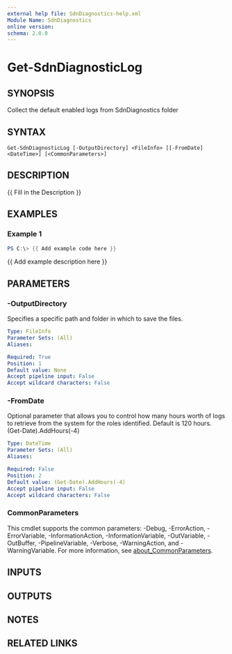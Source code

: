 ```yaml
---
external help file: SdnDiagnostics-help.xml
Module Name: SdnDiagnostics
online version:
schema: 2.0.0
---
```


# Get-SdnDiagnosticLog

## SYNOPSIS
Collect the default enabled logs from SdnDiagnostics folder

## SYNTAX

```
Get-SdnDiagnosticLog [-OutputDirectory] <FileInfo> [[-FromDate] <DateTime>] [<CommonParameters>]
```

## DESCRIPTION
{{ Fill in the Description }}

## EXAMPLES

### Example 1
```powershell
PS C:\> {{ Add example code here }}
```

{{ Add example description here }}

## PARAMETERS

### -OutputDirectory
Specifies a specific path and folder in which to save the files.

```yaml
Type: FileInfo
Parameter Sets: (All)
Aliases:

Required: True
Position: 1
Default value: None
Accept pipeline input: False
Accept wildcard characters: False
```

### -FromDate
Optional parameter that allows you to control how many hours worth of logs to retrieve from the system for the roles identified.
Default is 120 hours.
(Get-Date).AddHours(-4)

```yaml
Type: DateTime
Parameter Sets: (All)
Aliases:

Required: False
Position: 2
Default value: (Get-Date).AddHours(-4)
Accept pipeline input: False
Accept wildcard characters: False
```

### CommonParameters
This cmdlet supports the common parameters: -Debug, -ErrorAction, -ErrorVariable, -InformationAction, -InformationVariable, -OutVariable, -OutBuffer, -PipelineVariable, -Verbose, -WarningAction, and -WarningVariable. For more information, see [about_CommonParameters](http://go.microsoft.com/fwlink/?LinkID=113216).

## INPUTS

## OUTPUTS

## NOTES

## RELATED LINKS

